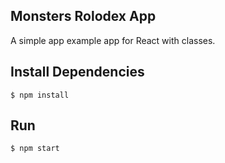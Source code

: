 ## Monsters Rolodex App

A simple app example app for React with classes.

## Install Dependencies

    $ npm install

## Run

    $ npm start
